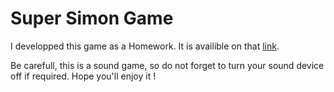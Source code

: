 # Super Simon Game
 I developped this game as a Homework.
 It is availible on that [link](https://lockev.github.io/SuperSimon/).

 Be carefull, this is a sound game, so do not forget to turn your sound device off if required. Hope you'll enjoy it !
